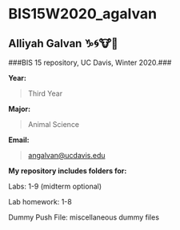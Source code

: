 # BIS15W2020_agalvan #
## Alliyah Galvan :capricorn::cyclone::cow::sunflower: ##

###BIS 15 repository, UC Davis, Winter 2020.###

**Year:**
> Third Year

**Major:**
> Animal Science
  
**Email:**
> [angalvan@ucdavis.edu](mailto:angalvan@ucdavis.edu)


**My repository includes folders for:**
  
 Labs: 1-9 (midterm optional)
  
 Lab homework: 1-8

 Dummy Push File: miscellaneous dummy files
